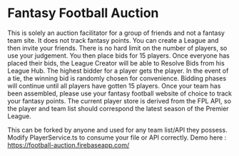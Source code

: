 # Fantasy Football Auction

This is solely an auction facilitator for a group of friends and not a fantasy team site. It does not track fantasy points.
You can create a League and then invite your friends. There is no hard limit on the number of players, so use your judgement.
You then place bids for 15 players. Once everyone has placed their bids, the League Creator will be able to Resolve Bids from his League Hub.
The highest bidder for a player gets the player. In the event of a tie, the winning bid is randomly chosen for convenience. Bidding phases will continue until all players have gotten 15 players.
Once your team has been assembled, please use your fantasy football website of choice to track your fantasy points.
The current player store is derived from the FPL API, so the player and team list should correspond the latest season of the Premier League.

This can be forked by anyone and used for any team list/API they possess. Modify PlayerService.ts to consume your file or API correctly.
Demo here : https://football-auction.firebaseapp.com/

